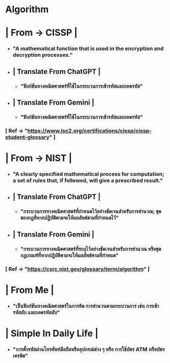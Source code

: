 # Algorithm
# | From -> CISSP | 
- ### "A mathematical function that is used in the encryption and decryption processes."
- ## | Translate From ChatGPT | 
  - ### "ฟังก์ชันทางคณิตศาสตร์ที่ใช้ในกระบวนการเข้ารหัสและถอดรหัส"
- ## | Translate From Gemini | 
    - ### "ฟังก์ชันทางคณิตศาสตร์ที่ใช้ในกระบวนการเข้ารหัสและถอดรหัส" 
### [ Ref -> "https://www.isc2.org/certifications/cissp/cissp-student-glossary" ]


# | From -> NIST |
- ### "A clearly specified mathematical process for computation; a set of rules that, if followed, will give a prescribed result." 
- ## | Translate From ChatGPT | 
  - ### "กระบวนการทางคณิตศาสตร์ที่กำหนดไว้อย่างชัดเจนสำหรับการคำนวณ; ชุดของกฎที่หากปฏิบัติตามจะให้ผลลัพธ์ตามที่กำหนดไว้" 
- ## | Translate From Gemini | 
    - ### "กระบวนการทางคณิตศาสตร์ที่ระบุไว้อย่างชัดเจนสำหรับการคำนวณ หรือชุดกฎเกณฑ์ที่หากปฏิบัติตามจะให้ผลลัพธ์ตามที่กำหนด" 
### [ Ref -> "https://csrc.nist.gov/glossary/term/algorithm" ]


# | From Me |
- ### "เป็นฟังก์ชันทางคณิตศาสตร์ในการคิด การคำนวนตามกระบวนการ เช่น การเข้ารหัสลับ และถอดรหัสลับ" 
# | Simple In Daily Life | 
- ### "การตั้งรหัสผ่านโทรศัพท์มือถือหรืออุปกรณ์ต่าง ๆ หรือ การใช้บัตร ATM หรือบัตรเครดิต" 
